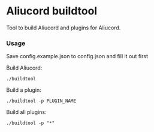 # Aliucord buildtool

Tool to build Aliucord and plugins for Aliucord.

### Usage

Save config.example.json to config.json and fill it out first

Build Aliucord:

```
./buildtool
```

Build a plugin:

```
./buildtool -p PLUGIN_NAME
```

Build all plugins:

```
./buildtool -p "*"
```
